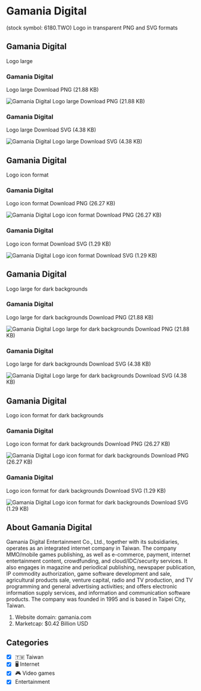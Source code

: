 # Gamania Digital
 (stock symbol: 6180.TWO) Logo in transparent PNG and SVG formats

## Gamania Digital
 Logo large

### Gamania Digital
 Logo large Download PNG (21.88 KB)

![Gamania Digital
 Logo large Download PNG (21.88 KB)](/img/orig/6180.TWO_BIG-9d091d94.png)

### Gamania Digital
 Logo large Download SVG (4.38 KB)

![Gamania Digital
 Logo large Download SVG (4.38 KB)](/img/orig/6180.TWO_BIG-536e3821.svg)

## Gamania Digital
 Logo icon format

### Gamania Digital
 Logo icon format Download PNG (26.27 KB)

![Gamania Digital
 Logo icon format Download PNG (26.27 KB)](/img/orig/6180.TWO-ec47a8bb.png)

### Gamania Digital
 Logo icon format Download SVG (1.29 KB)

![Gamania Digital
 Logo icon format Download SVG (1.29 KB)](/img/orig/6180.TWO-da2b716f.svg)

## Gamania Digital
 Logo large for dark backgrounds

### Gamania Digital
 Logo large for dark backgrounds Download PNG (21.88 KB)

![Gamania Digital
 Logo large for dark backgrounds Download PNG (21.88 KB)](/img/orig/6180.TWO_BIG.D-17659927.png)

### Gamania Digital
 Logo large for dark backgrounds Download SVG (4.38 KB)

![Gamania Digital
 Logo large for dark backgrounds Download SVG (4.38 KB)](/img/orig/6180.TWO_BIG.D-ce532c90.svg)

## Gamania Digital
 Logo icon format for dark backgrounds

### Gamania Digital
 Logo icon format for dark backgrounds Download PNG (26.27 KB)

![Gamania Digital
 Logo icon format for dark backgrounds Download PNG (26.27 KB)](/img/orig/6180.TWO.D-d99d8913.png)

### Gamania Digital
 Logo icon format for dark backgrounds Download SVG (1.29 KB)

![Gamania Digital
 Logo icon format for dark backgrounds Download SVG (1.29 KB)](/img/orig/6180.TWO.D-501c4bff.svg)

## About Gamania Digital


Gamania Digital Entertainment Co., Ltd., together with its subsidiaries, operates as an integrated internet company in Taiwan. The company MMO/mobile games publishing, as well as e-commerce, payment, internet entertainment content, crowdfunding, and cloud/IDC/security services. It also engages in magazine and periodical publishing, newspaper publication, IP commodity authorization, game software development and sale, agricultural products sale, venture capital, radio and TV production, and TV programming and general advertising activities; and offers electronic information supply services, and information and communication software products. The company was founded in 1995 and is based in Taipei City, Taiwan.

1. Website domain: gamania.com
2. Marketcap: $0.42 Billion USD


## Categories
- [x] 🇹🇼 Taiwan
- [x] 🖥️ Internet
- [x] 🎮 Video games
- [x] Entertainment

